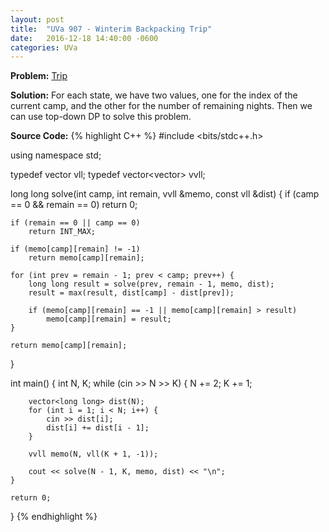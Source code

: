 ```yaml
---
layout: post
title:  "UVa 907 - Winterim Backpacking Trip"
date:   2016-12-18 14:40:00 -0600
categories: UVa
---
```


**Problem:** [Trip]

**Solution:**
For each state, we have two values, one for the index of the current camp, and the other for the number of remaining nights.
Then we can use top-down DP to solve this problem.

**Source Code:**
{% highlight C++ %}
#include <bits/stdc++.h>

using namespace std;

typedef vector<long long> vll;
typedef vector<vector<long long>> vvll;


long long solve(int camp, int remain, vvll &memo, const vll &dist) {
    if (camp == 0 && remain == 0)
        return 0;

    if (remain == 0 || camp == 0)
        return INT_MAX;

    if (memo[camp][remain] != -1)
        return memo[camp][remain];

    for (int prev = remain - 1; prev < camp; prev++) {
        long long result = solve(prev, remain - 1, memo, dist);
        result = max(result, dist[camp] - dist[prev]);

        if (memo[camp][remain] == -1 || memo[camp][remain] > result)
            memo[camp][remain] = result;
    }

    return memo[camp][remain];
}

int main() {
    int N, K;
    while (cin >> N >> K) {
        N += 2;
        K += 1;

        vector<long long> dist(N);
        for (int i = 1; i < N; i++) {
            cin >> dist[i];
            dist[i] += dist[i - 1];
        }

        vvll memo(N, vll(K + 1, -1));

        cout << solve(N - 1, K, memo, dist) << "\n";
    }

    return 0;
}
{% endhighlight %}

[Trip]:https://uva.onlinejudge.org/index.php?option=com_onlinejudge&Itemid=8&category=24&page=show_problem&problem=848
